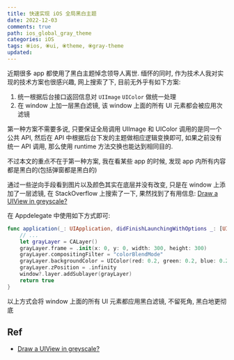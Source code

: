 ```yaml
---
title: 快速实现 iOS 全局黑白主题
date: 2022-12-03
comments: true
path: ios_global_gray_theme
categories: iOS
tags: ⦿ios, ⦿ui, ⦿theme, ⦿gray-theme
updated:
---
```


近期很多 app 都使用了黑白主题悼念领导人离世. 缅怀的同时, 作为技术人我对实现的技术方案也很感兴趣, 网上搜索了下, 目前无外乎有如下方案:

1. 统一根据后台接口返回信息对 `UIImage` `UIColor` 做统一处理
2. 在 window 上加一层黑白滤镜, 该 window 上面的所有 UI 元素都会被应用次滤镜

<!-- more -->

第一种方案不需要多说, 只要保证全局调用 UIImage 和 UIColor 调用的是同一个公共 API, 然后在 API 中根据后台下发的主题做相应逻辑变换即可, 如果之前没有统一 API 调用, 那么使用 runtime 方法交换也能达到相同目的.

不过本文的重点不在于第一种方案, 我在看某些 app 的时候, 发现 app 内所有内容都是黑白的(包括弹窗都是黑白的)

通过一些逆向手段看到图片以及颜色其实在底层并没有改变, 只是在 window 上添加了一层滤镜, 在 StackOverflow 上搜索了一下, 果然找到了有用信息: [Draw a UIView in greyscale?](https://stackoverflow.com/a/67436327/11884593)

在 Appdelegate 中使用如下方式即可:

```swift
func application(_: UIApplication, didFinishLaunchingWithOptions _: [UIApplicationLaunchOptionsKey: Any]?) -> Bool {
    // ...
    let grayLayer = CALayer()
    grayLayer.frame = .init(x: 0, y: 0, width: 300, height: 300)
    grayLayer.compositingFilter = "colorBlendMode"
    grayLayer.backgroundColor = UIColor(red: 0.2, green: 0.2, blue: 0.2, alpha: 1.0).cgColor
    grayLayer.zPosition = .infinity
    window?.layer.addSublayer(grayLayer)
    return true
}
```

以上方式会将 window 上面的所有 UI 元素都应用黑白滤镜, 不留死角, 黑白地更彻底

## Ref

- [Draw a UIView in greyscale?](https://stackoverflow.com/a/67436327/11884593)
